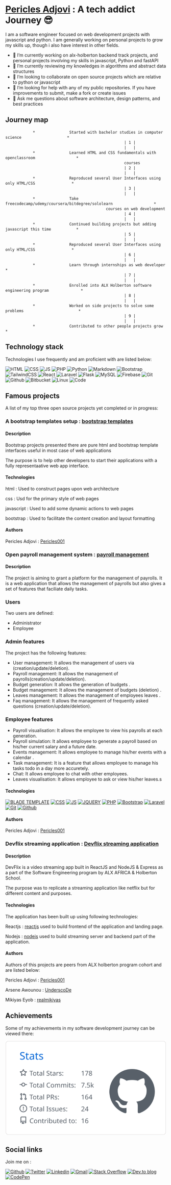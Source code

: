 # [Pericles Adjovi](https://github.com/Pericles001) : A tech addict Journey 😎

I am a software engineer focused on web development projects with javascript and python. I am generally working on personal projects to grow my skills up, though i also have interest in other fields.

- 🔭 I’m currently working on alx-holberton backend track projects, and personal projects involving my skills in javascript, Python and fastAPI
- 🌱 I’m currently reviewing my knowledges in algorithms and abstract data structures
- 👯 I’m looking to collaborate on open source projects which are relative to python or javascript  
- 🤔 I’m looking for help with any of my public repositories. If you have improvements to submit, make a fork or create issues
- 💬 Ask me questions about software architecture, design patterns, and best practices   


## Journey map

                *               Started with bachelor studies in computer science                    *
                                                        | 1 |
                                                        |   |
                *               Learned HTML and CSS fundamentals with openclassroom                  *
                                                        courses                
                                                        | 2 |
                                                        |   |
                *               Reproduced several User Interfaces using only HTML/CSS                *
                                                        | 3 |
                                                        |   |
                *               Take freecodecamp/udemy/coursera/bitdegree/sololearn                  *
                                                courses on web development
                                                        | 4 |
                                                        |   |
                *               Continued building projects but adding javascript this time           *
                                                        | 5 |
                                                        |   |
                *               Reproduced several User Interfaces using only HTML/CSS                *
                                                        | 6 |
                                                        |   |
                *               Learn through internships as web developer                            *
                                                        | 7 |
                                                        |   |
                *               Enrolled into ALX Holberton software engineering program              *
                                                        | 8 |
                                                        |   |
                *               Worked on side projects to solve some problems                        *
                                                        | 9 |
                                                        |   |
                *               Contributed to other people projects grow                             *
## Technology stack

Technologies I use frequently and am proficient with are listed below: 

![HTML](https://img.shields.io/badge/html5-%23E34F26.svg?style=for-the-badge&logo=html5&logoColor=white) ![CSS](https://img.shields.io/badge/css3-%231572B6.svg?style=for-the-badge&logo=css3&logoColor=white) ![JS](https://img.shields.io/badge/javascript-%23323330.svg?style=for-the-badge&logo=javascript&logoColor=%23F7DF1E) ![PHP](https://img.shields.io/badge/php-%23777BB4.svg?style=for-the-badge&logo=php&logoColor=white)
![Python](https://img.shields.io/badge/python-%2314354C.svg?style=for-the-badge&logo=python&logoColor=white) ![Markdown](https://img.shields.io/badge/markdown-%23000000.svg?style=for-the-badge&logo=markdown&logoColor=white)
![Bootstrap](https://img.shields.io/badge/bootstrap-%23563D7C.svg?style=for-the-badge&logo=bootstrap&logoColor=white) ![TailwindCSS](https://img.shields.io/badge/tailwindcss-%2338B2AC.svg?style=for-the-badge&logo=tailwind-css&logoColor=white) ![React](https://img.shields.io/badge/React-20232A?style=for-the-badge&logo=react&logoColor=61DAFB) ![Laravel](https://img.shields.io/badge/laravel-%23FF2D20.svg?style=for-the-badge&logo=laravel&logoColor=white) ![Flask](https://img.shields.io/badge/flask-%23000.svg?style=for-the-badge&logo=flask&logoColor=white)
![MySQL](https://img.shields.io/badge/mysql-%2300f.svg?style=for-the-badge&logo=mysql&logoColor=white) ![Firebase](https://img.shields.io/badge/firebase-%23039BE5.svg?style=for-the-badge&logo=firebase)
![Git](https://img.shields.io/badge/git-%23F05033.svg?style=for-the-badge&logo=git&logoColor=white)  ![Github](https://img.shields.io/badge/github-%23121011.svg?style=for-the-badge&logo=github&logoColor=white) ![Bitbucket](https://img.shields.io/badge/bitbucket-%230047B3.svg?style=for-the-badge&logo=bitbucket&logoColor=white)
![Linux](https://img.shields.io/badge/Linux-FCC624?style=for-the-badge&logo=linux&logoColor=black) ![Code](https://img.shields.io/badge/VisualStudioCode-0078d7.svg?style=for-the-badge&logo=visual-studio-code&logoColor=white)



## Famous projects

A list of my top three open source projects yet completed or in progress: 

### __A bootstrap templates setup__ : [bootstrap templates](https://github.com/Pericles001/bootstrap-projeCts)


#### __Description__

Bootstrap projects presented there are pure html and bootstrap template interfaces useful in most case of web applications

The purpose is to help other developers to start their applications with a fully representaative web app interface.
#### __Technologies__

html : Used to construct pages upon web architecture

css : Usd for the primary style of web pages

javascript : Used to add some dynamic actions to web pages

bootstrap : Used to facilitate the content creation and layout formatting


#### __Authors__

Pericles Adjovi : [Pericles001](https://github.com/Pericles001)


### __Open payroll management system__ : [payroll management](https://github.com/Pericles001/oprs_payroll_system)


#### __Description__

The project is aiming to grant a platform for the management of payrolls. It is a web application that allows the management of payrolls but also gives a set of features that faciliate daily tasks.

### Users

Two users are defined:

-   Administrator
-   Employee

### [](https://github.com/Pericles001/oprs_payroll_system#admin-features)Admin features

The project has the following features:

-   User management: It allows the management of users via (creation/update/deletion).
-   Payroll management: It allows the management of payrolls(creation/update/deletion).
-   Budget generation: It allows the generation of budgets .
-   Budget management: It allows the management of budgets (deletion) .
-   Leaves management: It allows the management of employees leaves .
-   Faq management: It allows the management of frequently asked questions (creation/update/deletion).

### [](https://github.com/Pericles001/oprs_payroll_system#employee-features)Employee features

-   Payroll visualisation: It allows the employee to view his payrolls at each generation.
-   Payroll simulation: It allows employee to generate a payroll based on his/her current salary and a future date.
-   Events management: It allows employee to manage his/her events with a calendar .
-   Task management: It is a feature that allows employee to manage his tasks todo in a day more accuretely.
-   Chat: It allows employee to chat with other employees.
-   Leaves visualisation: It allows employee to ask or view his/her leaves.s

#### __Technologies__

[![BLADE TEMPLATE](https://camo.githubusercontent.com/5ffa28f666bb30f6320726da70ba96421127f7ca53a12413992a73bbdf118f35/68747470733a2f2f696d672e736869656c64732e696f2f62616467652f626c6164652d2532334533344632362e7376673f7374796c653d666f722d7468652d6261646765266c6f676f3d68746d6c35266c6f676f436f6c6f723d7768697465)](https://camo.githubusercontent.com/5ffa28f666bb30f6320726da70ba96421127f7ca53a12413992a73bbdf118f35/68747470733a2f2f696d672e736869656c64732e696f2f62616467652f626c6164652d2532334533344632362e7376673f7374796c653d666f722d7468652d6261646765266c6f676f3d68746d6c35266c6f676f436f6c6f723d7768697465) [![CSS](https://camo.githubusercontent.com/e6b67b27998fca3bccf4c0ee479fc8f9de09d91f389cccfbe6cb1e29c10cfbd7/68747470733a2f2f696d672e736869656c64732e696f2f62616467652f637373332d2532333135373242362e7376673f7374796c653d666f722d7468652d6261646765266c6f676f3d63737333266c6f676f436f6c6f723d7768697465)](https://camo.githubusercontent.com/e6b67b27998fca3bccf4c0ee479fc8f9de09d91f389cccfbe6cb1e29c10cfbd7/68747470733a2f2f696d672e736869656c64732e696f2f62616467652f637373332d2532333135373242362e7376673f7374796c653d666f722d7468652d6261646765266c6f676f3d63737333266c6f676f436f6c6f723d7768697465) [![JS](https://camo.githubusercontent.com/aeddc848275a1ffce386dc81c04541654ca07b2c43bbb8ad251085c962672aea/68747470733a2f2f696d672e736869656c64732e696f2f62616467652f6a6176617363726970742d2532333332333333302e7376673f7374796c653d666f722d7468652d6261646765266c6f676f3d6a617661736372697074266c6f676f436f6c6f723d253233463744463145)](https://camo.githubusercontent.com/aeddc848275a1ffce386dc81c04541654ca07b2c43bbb8ad251085c962672aea/68747470733a2f2f696d672e736869656c64732e696f2f62616467652f6a6176617363726970742d2532333332333333302e7376673f7374796c653d666f722d7468652d6261646765266c6f676f3d6a617661736372697074266c6f676f436f6c6f723d253233463744463145) [![JQUERY](https://camo.githubusercontent.com/9b205e931e8c429816dd82151094244fc7d647128483c158511a4c35ae7d0e07/68747470733a2f2f696d672e736869656c64732e696f2f62616467652f6a71756572792d2532333332333333302e7376673f7374796c653d666f722d7468652d6261646765266c6f676f3d6a617661736372697074266c6f676f436f6c6f723d253233463744463145)](https://camo.githubusercontent.com/9b205e931e8c429816dd82151094244fc7d647128483c158511a4c35ae7d0e07/68747470733a2f2f696d672e736869656c64732e696f2f62616467652f6a71756572792d2532333332333333302e7376673f7374796c653d666f722d7468652d6261646765266c6f676f3d6a617661736372697074266c6f676f436f6c6f723d253233463744463145) [![PHP](https://camo.githubusercontent.com/b7e290d2aeff9829bba45e897265ceebd34b25f6f7efba4b08e1b23cfe0815e7/68747470733a2f2f696d672e736869656c64732e696f2f62616467652f7068702d2532333737374242342e7376673f7374796c653d666f722d7468652d6261646765266c6f676f3d706870266c6f676f436f6c6f723d7768697465)](https://camo.githubusercontent.com/b7e290d2aeff9829bba45e897265ceebd34b25f6f7efba4b08e1b23cfe0815e7/68747470733a2f2f696d672e736869656c64732e696f2f62616467652f7068702d2532333737374242342e7376673f7374796c653d666f722d7468652d6261646765266c6f676f3d706870266c6f676f436f6c6f723d7768697465) [![Bootstrap](https://camo.githubusercontent.com/b768ae6e4f89b74512e6de02a8367fd71465bc3d88ef1cf2f1622e2017c32bea/68747470733a2f2f696d672e736869656c64732e696f2f62616467652f626f6f7473747261702d2532333536334437432e7376673f7374796c653d666f722d7468652d6261646765266c6f676f3d626f6f747374726170266c6f676f436f6c6f723d7768697465)](https://camo.githubusercontent.com/b768ae6e4f89b74512e6de02a8367fd71465bc3d88ef1cf2f1622e2017c32bea/68747470733a2f2f696d672e736869656c64732e696f2f62616467652f626f6f7473747261702d2532333536334437432e7376673f7374796c653d666f722d7468652d6261646765266c6f676f3d626f6f747374726170266c6f676f436f6c6f723d7768697465) [![Laravel](https://camo.githubusercontent.com/85b8858163097e34c31ef8eeda533e1fa18be0ec8ce58f494b6b5cedc2f27196/68747470733a2f2f696d672e736869656c64732e696f2f62616467652f6c61726176656c2d2532334646324432302e7376673f7374796c653d666f722d7468652d6261646765266c6f676f3d6c61726176656c266c6f676f436f6c6f723d7768697465)](https://camo.githubusercontent.com/85b8858163097e34c31ef8eeda533e1fa18be0ec8ce58f494b6b5cedc2f27196/68747470733a2f2f696d672e736869656c64732e696f2f62616467652f6c61726176656c2d2532334646324432302e7376673f7374796c653d666f722d7468652d6261646765266c6f676f3d6c61726176656c266c6f676f436f6c6f723d7768697465) [![Git](https://camo.githubusercontent.com/ec0d32e85caf4723d5182a75338c89f85a2c3679aed0c46c9ee9fd1c8dc2a316/68747470733a2f2f696d672e736869656c64732e696f2f62616467652f6769742d2532334630353033332e7376673f7374796c653d666f722d7468652d6261646765266c6f676f3d676974266c6f676f436f6c6f723d7768697465)](https://camo.githubusercontent.com/ec0d32e85caf4723d5182a75338c89f85a2c3679aed0c46c9ee9fd1c8dc2a316/68747470733a2f2f696d672e736869656c64732e696f2f62616467652f6769742d2532334630353033332e7376673f7374796c653d666f722d7468652d6261646765266c6f676f3d676974266c6f676f436f6c6f723d7768697465) [![Github](https://camo.githubusercontent.com/f6d50128cb007f85916b7a899da5d94f654dce35a37331c8d28573aef46f4274/68747470733a2f2f696d672e736869656c64732e696f2f62616467652f6769746875622d2532333132313031312e7376673f7374796c653d666f722d7468652d6261646765266c6f676f3d676974687562266c6f676f436f6c6f723d7768697465)](https://camo.githubusercontent.com/f6d50128cb007f85916b7a899da5d94f654dce35a37331c8d28573aef46f4274/68747470733a2f2f696d672e736869656c64732e696f2f62616467652f6769746875622d2532333132313031312e7376673f7374796c653d666f722d7468652d6261646765266c6f676f3d676974687562266c6f676f436f6c6f723d7768697465)

#### __Authors__

Pericles Adjovi : [Pericles001](https://github.com/Pericles001)

### __Devflix streaming application__ : [Devflix streaming application](https://github.com/Pericles001/Devflix_landing_page)


#### __Description__

DevFlix is a video streaming app built in ReactJS and NodeJS & Express as a part of the Software Engineering program by ALX AFRICA & Holberton School.

The purpose was to replicate a streaming application like netflix but for different content and purposes. 

#### __Technologies__

The application has been built up using following technologies:

Reactjs : [reactjs](https://fr.reactjs.org/) used to build frontend of the application and landing page.  

Nodejs :  [nodejs](https://nodejs.org/en/) used to build streaming server and backend part of the application.

#### __Authors__

Authors of this projects are peers from ALX holberton program cohort and are listed below:

Pericles Adjovi : [Pericles001](https://github.com/Pericles001)

Arsene Awounou : [UnderscoDe](https://github.com/underscoDe)

Mikiyas Eyob : [realmikiyas](https://github.com/realmikiyas)

## Achievements

Some of my achievements in my software development journey can be viewed there: 

[![](https://raw.githubusercontent.com/Pericles001/Pericles001/version-2/profile-summary-card-output/github/3-stats.svg)](https://github.com/vn7n24fzkq/github-profile-summary-cards)

## Social links

Join me on : 

[![Github](https://img.shields.io/badge/Github-000000?&style=for-the-badge&logo=github&logoColor=white)](https://github.com/Pericles001)
[![Twitter](https://img.shields.io/badge/twitter-%231DA1F2.svg?&style=for-the-badge&logo=twitter&logoColor=white)](https://twitter.com/AdjoviPericles)
[![Linkedin](https://img.shields.io/badge/linkedin-%230077B5.svg?&style=for-the-badge&logo=linkedin&logoColor=white)](https://www.linkedin.com/in/périclès-adjovi-11ab221a7/)
[![Gmail](https://img.shields.io/badge/gmail-D14836?&style=for-the-badge&logo=gmail&logoColor=white)](periclesadjovi@gmail.com)
[![Stack Overflow](https://img.shields.io/badge/-Stackoverflow-FE7A16?style=for-the-badge&logo=stack-overflow&logoColor=white)](https://stackoverflow.com/users/périclès-adjovi)
[![Dev.to blog](https://img.shields.io/badge/dev.to-0A0A0A?style=for-the-badge&logo=dev.to&logoColor=white)](https://dev.to/Pericles001/) 
[![CodePen](https://img.shields.io/badge/Codepen-000000?style=for-the-badge&logo=codepen&logoColor=white)](https://codepen.io/periclesadjovi)